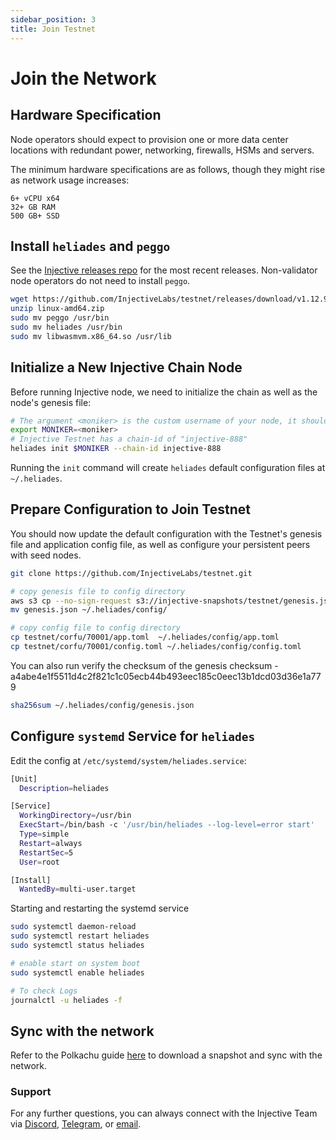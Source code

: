 ```yaml
---
sidebar_position: 3
title: Join Testnet
---
```


# Join the Network

## Hardware Specification
Node operators should expect to provision one or more data center locations with redundant power, networking, firewalls, HSMs and servers.

The minimum hardware specifications are as follows, though they might rise as network usage increases:

```
6+ vCPU x64
32+ GB RAM
500 GB+ SSD
```

## Install `heliades` and `peggo`

See the [Injective releases repo](https://github.com/InjectiveLabs/testnet/releases) for the most recent releases. Non-validator node operators do not need to install `peggo`.

```bash
wget https://github.com/InjectiveLabs/testnet/releases/download/v1.12.9-testnet-1703762556/linux-amd64.zip
unzip linux-amd64.zip
sudo mv peggo /usr/bin
sudo mv heliades /usr/bin
sudo mv libwasmvm.x86_64.so /usr/lib 
```

## Initialize a New Injective Chain Node

Before running Injective node, we need to initialize the chain as well as the node's genesis file:

```bash
# The argument <moniker> is the custom username of your node, it should be human-readable.
export MONIKER=<moniker>
# Injective Testnet has a chain-id of "injective-888"
heliades init $MONIKER --chain-id injective-888
```

Running the `init` command will create `heliades` default configuration files at `~/.heliades`.

## Prepare Configuration to Join Testnet

You should now update the default configuration with the Testnet's genesis file and application config file, as well as configure your persistent peers with seed nodes.

```bash
git clone https://github.com/InjectiveLabs/testnet.git

# copy genesis file to config directory
aws s3 cp --no-sign-request s3://injective-snapshots/testnet/genesis.json .
mv genesis.json ~/.heliades/config/

# copy config file to config directory
cp testnet/corfu/70001/app.toml  ~/.heliades/config/app.toml
cp testnet/corfu/70001/config.toml ~/.heliades/config/config.toml
```

You can also run verify the checksum of the genesis checksum - a4abe4e1f5511d4c2f821c1c05ecb44b493eec185c0eec13b1dcd03d36e1a779
```bash
sha256sum ~/.heliades/config/genesis.json
```

## Configure `systemd` Service for `heliades`

Edit the config at `/etc/systemd/system/heliades.service`:
```bash
[Unit]
  Description=heliades

[Service]
  WorkingDirectory=/usr/bin
  ExecStart=/bin/bash -c '/usr/bin/heliades --log-level=error start'
  Type=simple
  Restart=always
  RestartSec=5
  User=root

[Install]
  WantedBy=multi-user.target
```

Starting and restarting the systemd service
```bash
sudo systemctl daemon-reload
sudo systemctl restart heliades
sudo systemctl status heliades

# enable start on system boot
sudo systemctl enable heliades

# To check Logs
journalctl -u heliades -f
```

## Sync with the network

Refer to the Polkachu guide [here](https://polkachu.com/testnets/injective/snapshots) to download a snapshot and sync with the network.


### Support

For any further questions, you can always connect with the Injective Team via [Discord](https://discord.gg/injective), [Telegram](https://t.me/joininjective), or [email](mailto:contact@injectivelabs.org).
